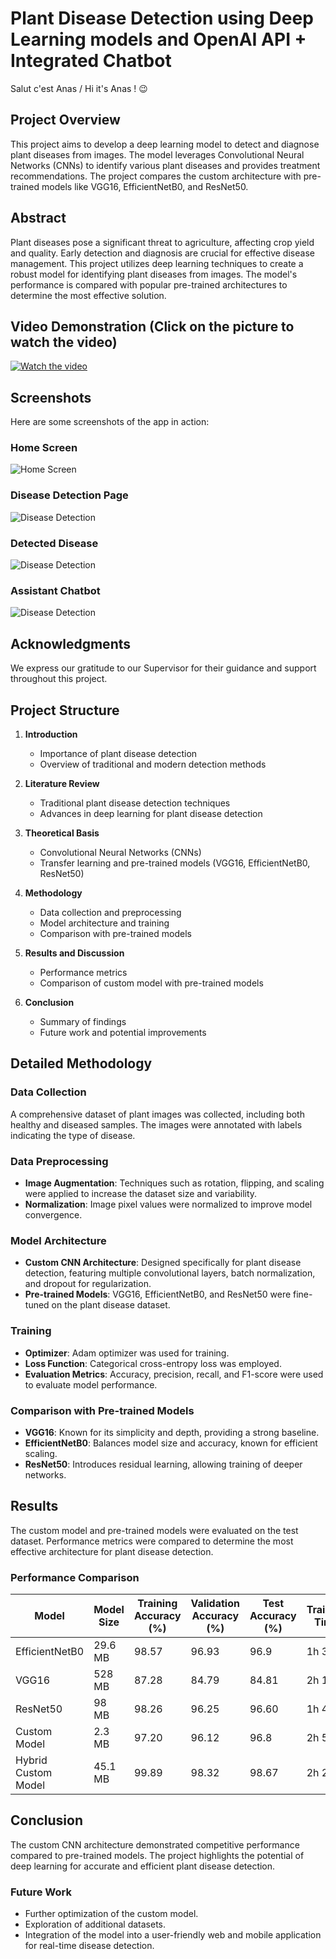 # Plant Disease Detection using Deep Learning models and OpenAI API + Integrated Chatbot

Salut c'est Anas / Hi it's Anas !  😉  

## Project Overview
This project aims to develop a deep learning model to detect and diagnose plant diseases from images. The model leverages Convolutional Neural Networks (CNNs) to identify various plant diseases and provides treatment recommendations. The project compares the custom architecture with pre-trained models like VGG16, EfficientNetB0, and ResNet50.

## Abstract
Plant diseases pose a significant threat to agriculture, affecting crop yield and quality. Early detection and diagnosis are crucial for effective disease management. This project utilizes deep learning techniques to create a robust model for identifying plant diseases from images. The model's performance is compared with popular pre-trained architectures to determine the most effective solution.

## Video Demonstration (Click on the picture to watch the video)
[![Watch the video](https://img.youtube.com/vi/DrzZybT_Fig/maxresdefault.jpg)](https://www.youtube.com/watch?v=DrzZybT_Fig)

## Screenshots
Here are some screenshots of the app in action:

### Home Screen
![Home Screen](./screenshots/App%20Homepage.PNG)

### Disease Detection Page 
![Disease Detection](screenshots/Disease%20Detection%20Page.PNG)

### Detected Disease
![Disease Detection](screenshots/Detected%20Disease.PNG)

### Assistant Chatbot
![Disease Detection](screenshots/Assistant%20Chatbot.PNG)

## Acknowledgments
We express our gratitude to our Supervisor for their guidance and support throughout this project.

## Project Structure
1. **Introduction**
   - Importance of plant disease detection
   - Overview of traditional and modern detection methods

2. **Literature Review**
   - Traditional plant disease detection techniques
   - Advances in deep learning for plant disease detection

3. **Theoretical Basis**
   - Convolutional Neural Networks (CNNs)
   - Transfer learning and pre-trained models (VGG16, EfficientNetB0, ResNet50)

4. **Methodology**
   - Data collection and preprocessing
   - Model architecture and training
   - Comparison with pre-trained models

5. **Results and Discussion**
   - Performance metrics
   - Comparison of custom model with pre-trained models

6. **Conclusion**
   - Summary of findings
   - Future work and potential improvements

## Detailed Methodology

### Data Collection
A comprehensive dataset of plant images was collected, including both healthy and diseased samples. The images were annotated with labels indicating the type of disease.

### Data Preprocessing
- **Image Augmentation**: Techniques such as rotation, flipping, and scaling were applied to increase the dataset size and variability.
- **Normalization**: Image pixel values were normalized to improve model convergence.

### Model Architecture
- **Custom CNN Architecture**: Designed specifically for plant disease detection, featuring multiple convolutional layers, batch normalization, and dropout for regularization.
- **Pre-trained Models**: VGG16, EfficientNetB0, and ResNet50 were fine-tuned on the plant disease dataset.

### Training
- **Optimizer**: Adam optimizer was used for training.
- **Loss Function**: Categorical cross-entropy loss was employed.
- **Evaluation Metrics**: Accuracy, precision, recall, and F1-score were used to evaluate model performance.

### Comparison with Pre-trained Models
- **VGG16**: Known for its simplicity and depth, providing a strong baseline.
- **EfficientNetB0**: Balances model size and accuracy, known for efficient scaling.
- **ResNet50**: Introduces residual learning, allowing training of deeper networks.

## Results
The custom model and pre-trained models were evaluated on the test dataset. Performance metrics were compared to determine the most effective architecture for plant disease detection.

### Performance Comparison
| Model                | Model Size | Training Accuracy (%) | Validation Accuracy (%) | Test Accuracy (%) | Training Time | Inference Time per Image |
|----------------------|------------|-----------------------|-------------------------|-------------------|---------------|--------------------------|
| EfficientNetB0       | 29.6 MB    | 98.57                 | 96.93                   | 96.9              | 1h 30m        | 0.06s                    |
| VGG16                | 528 MB     | 87.28                 | 84.79                   | 84.81             | 2h 15m        | 0.07s                    |
| ResNet50             | 98 MB      | 98.26                 | 96.25                   | 96.60             | 1h 45m        | 0.08s                    |
| Custom Model         | 2.3 MB     | 97.20                 | 96.12                   | 96.8              | 2h 5m         | 0.06s                    |
| Hybrid Custom Model  | 45.1 MB    | 99.89                 | 98.32                   | 98.67             | 2h 20m        | 0.06s                    |

## Conclusion
The custom CNN architecture demonstrated competitive performance compared to pre-trained models. The project highlights the potential of deep learning for accurate and efficient plant disease detection.

### Future Work
- Further optimization of the custom model.
- Exploration of additional datasets.
- Integration of the model into a user-friendly web and mobile application for real-time disease detection.
